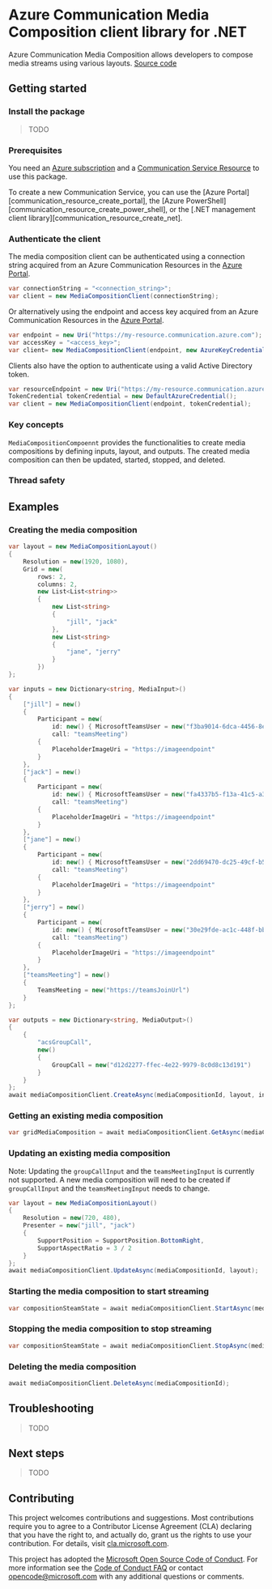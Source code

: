 # Azure Communication Media Composition client library for .NET

Azure Communication Media Composition allows developers to compose media streams using various layouts.
[Source code][source]

## Getting started

### Install the package
> TODO

### Prerequisites
You need an [Azure subscription][azure_sub] and a [Communication Service Resource][communication_resource_docs] to use this package.

To create a new Communication Service, you can use the [Azure Portal][communication_resource_create_portal], the [Azure PowerShell][communication_resource_create_power_shell], or the [.NET management client library][communication_resource_create_net].

### Authenticate the client
The media composition client can be authenticated using a connection string acquired from an Azure Communication Resources in the [Azure Portal][azure_portal].

```C# Snippet:CreateMediaCompositionClient
var connectionString = "<connection_string>";
var client = new MediaCompositionClient(connectionString);
```

Or alternatively using the endpoint and access key acquired from an Azure Communication Resources in the [Azure Portal][azure_portal].

```C# Snippet:CreateMediaCompositionClientFromAccessKey
var endpoint = new Uri("https://my-resource.communication.azure.com");
var accessKey = "<access_key>";
var client= new MediaCompositionClient(endpoint, new AzureKeyCredential(accessKey));
```

Clients also have the option to authenticate using a valid Active Directory token.

```C# Snippet:CreateMediaCompositionClientFromToken
var resourceEndpoint = new Uri("https://my-resource.communication.azure.com");
TokenCredential tokenCredential = new DefaultAzureCredential();
var client = new MediaCompositionClient(endpoint, tokenCredential);
```

### Key concepts
`MediaCompositionCompoennt` provides the functionalities to create media compositions by defining inputs, layout, and outputs. The created media composition can then be updated, started, stopped, and deleted.

### Thread safety

## Examples
### Creating the media composition

```C# Snippet:CreateMediaComposition
var layout = new MediaCompositionLayout()
{
    Resolution = new(1920, 1080),
    Grid = new(
        rows: 2,
        columns: 2,
        new List<List<string>>
        {
            new List<string>
            {
                "jill", "jack"
            },
            new List<string>
            {
                "jane", "jerry"
            }
        })
};

var inputs = new Dictionary<string, MediaInput>()
{
    ["jill"] = new()
    {
        Participant = new(
            id: new() { MicrosoftTeamsUser = new("f3ba9014-6dca-4456-8ec0-fa03cfa2b7b7") },
            call: "teamsMeeting")
        {
            PlaceholderImageUri = "https://imageendpoint"
        }
    },
    ["jack"] = new()
    {
        Participant = new(
            id: new() { MicrosoftTeamsUser = new("fa4337b5-f13a-41c5-a34f-f2aa46699b61") },
            call: "teamsMeeting")
        {
            PlaceholderImageUri = "https://imageendpoint"
        }
    },
    ["jane"] = new()
    {
        Participant = new(
            id: new() { MicrosoftTeamsUser = new("2dd69470-dc25-49cf-b5c3-f562f08bf3b2") },
            call: "teamsMeeting")
        {
            PlaceholderImageUri = "https://imageendpoint"
        }
    },
    ["jerry"] = new()
    {
        Participant = new(
            id: new() { MicrosoftTeamsUser = new("30e29fde-ac1c-448f-bb34-0f3448d5a677") },
            call: "teamsMeeting")
        {
            PlaceholderImageUri = "https://imageendpoint"
        }
    },
    ["teamsMeeting"] = new()
    {
        TeamsMeeting = new("https://teamsJoinUrl")
    }
};

var outputs = new Dictionary<string, MediaOutput>()
{
    {
        "acsGroupCall",
        new()
        {
            GroupCall = new("d12d2277-ffec-4e22-9979-8c0d8c13d191")
        }
    }
};
await mediaCompositionClient.CreateAsync(mediaCompositionId, layout, inputs, outputs);
```

### Getting an existing media composition

```C# Snippet:GetMediaComposition
var gridMediaComposition = await mediaCompositionClient.GetAsync(mediaCompositionId);
```

### Updating an existing media composition

Note: Updating the `groupCallInput` and the `teamsMeetingInput` is currently not supported. A new media composition will need to be created if `groupCallInput` and the `teamsMeetingInput` needs to change.
```C# Snippet:UpdateMediaComposition
var layout = new MediaCompositionLayout()
{
    Resolution = new(720, 480),
    Presenter = new("jill", "jack")
    {
        SupportPosition = SupportPosition.BottomRight,
        SupportAspectRatio = 3 / 2
    }
};
await mediaCompositionClient.UpdateAsync(mediaCompositionId, layout);
```

### Starting the media composition to start streaming

```C# Snippet:StartMediaComposition
var compositionSteamState = await mediaCompositionClient.StartAsync(mediaCompositionId);
```

### Stopping the media composition to stop streaming

```C# Snippet:StopMediaComposition
var compositionSteamState = await mediaCompositionClient.StopAsync(mediaCompositionId);
```

### Deleting the media composition

```C# Snippet:DeleteMediaComposition
await mediaCompositionClient.DeleteAsync(mediaCompositionId);
```

## Troubleshooting
> TODO

## Next steps
> TODO

## Contributing
This project welcomes contributions and suggestions. Most contributions require you to agree to a Contributor License Agreement (CLA) declaring that you have the right to, and actually do, grant us the rights to use your contribution. For details, visit [cla.microsoft.com][cla].

This project has adopted the [Microsoft Open Source Code of Conduct][coc]. For more information see the [Code of Conduct FAQ][coc_faq] or contact [opencode@microsoft.com][coc_contact] with any additional questions or comments.

<!-- LINKS -->
[azure_sub]: https://azure.microsoft.com/free/dotnet/
[azure_portal]: https://portal.azure.com
[source]: https://github.com/Azure/azure-sdk-for-net/tree/main/sdk/communication/Azure.Communication.MediaComposition/src
[cla]: https://cla.microsoft.com
[coc]: https://opensource.microsoft.com/codeofconduct/
[coc_faq]: https://opensource.microsoft.com/codeofconduct/faq/
[coc_contact]: mailto:opencode@microsoft.com
[communication_resource_docs]: https://docs.microsoft.com/azure/communication-services/quickstarts/create-communication-resource?tabs=windows&pivots=platform-azp
